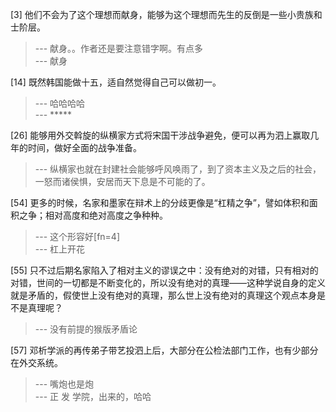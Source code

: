 
[3] 他们不会为了这个理想而献身，能够为这个理想而先生的反倒是一些小贵族和士阶层。
>--- 献身。。作者还是要注意错字啊。有点多<br>
>--- 献身<br>

[14] 既然韩国能做十五，适自然觉得自己可以做初一。
>--- 哈哈哈哈<br>
>--- *****<br>

[26] 能够用外交斡旋的纵横家方式将宋国干涉战争避免，便可以再为泗上赢取几年的时间，做好全面的战争准备。
>--- 纵横家也就在封建社会能够呼风唤雨了，到了资本主义及之后的社会，一怒而诸侯惧，安居而天下息是不可能的了。<br>

[54] 更多的时候，名家和墨家在辩术上的分歧更像是“杠精之争”，譬如体积和面积之争；相对高度和绝对高度之争种种。
>--- 这个形容好[fn=4]<br>
>--- 杠上开花<br>

[55] 只不过后期名家陷入了相对主义的谬误之中：没有绝对的对错，只有相对的对错，世间的一切都是不断变化的，所以没有绝对的真理——这种学说自身的定义就是矛盾的，假使世上没有绝对的真理，那么世上没有绝对的真理这个观点本身是不是真理呢？
>--- 没有前提的猴版矛盾论<br>

[57] 邓析学派的再传弟子带艺投泗上后，大部分在公检法部门工作，也有少部分在外交系统。
>--- 嘴炮也是炮<br>
>--- 正 发 学院，出来的，哈哈<br>
